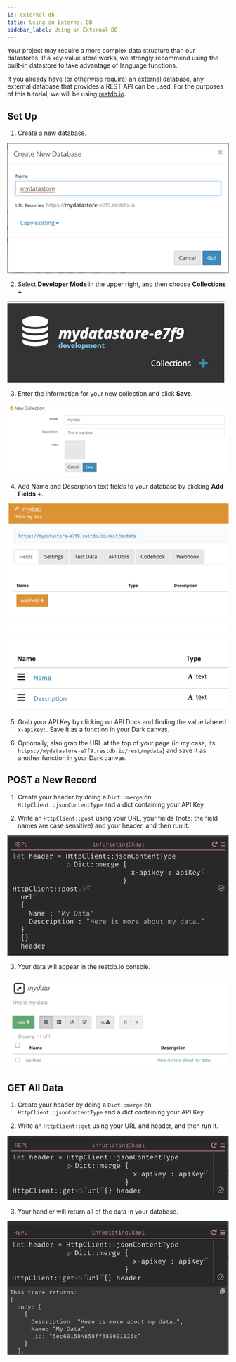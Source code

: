 ```yaml
---
id: external-db
title: Using an External DB
sidebar_label: Using an External DB
---
```


Your project may require a more complex data structure than our datastores. If a key-value store works, we strongly recommend using the built-in datastore to take advantage of language functions. 

If you already have (or otherwise require) an external database, any external database that provides a REST API can be used. For the purposes of this tutorial, we will be using [restdb.io](https://restdb.io).

## Set Up

1. Create a new database.

![assets/external-db/create-db.png](assets/external-db/create-db.png)

2. Select **Developer Mode** in the upper right, and then choose **Collections +**

![assets/external-db/add-collection.png](assets/external-db/add-collection.png)

3. Enter the information for your new collection and click **Save**.

![assets/external-db/collection.png](assets/external-db/collection.png)

4. Add Name and Description text fields to your database by clicking **Add Fields +**. 

![assets/external-db/add-field.png](assets/external-db/add-fields.png)

![assets/external-db/fields.png](assets/external-db/fields.png)

5. Grab your API Key by clicking on API Docs and finding the value labeled `x-apikey:`. Save it as a function in your Dark canvas.

6. Optionally, also grab the URL at the top of your page (in my case, its `https://mydatastore-e7f9.restdb.io/rest/mydata`) and save it as another function in your Dark canvas.

## POST a New Record

1. Create your header by doing a `Dict::merge` on `HttpClient::jsonContentType` and a dict containing your API Key

2. Write an `HttpClient::post` using your URL, your fields (note: the field names are case sensitive) and your header, and then run it.

![assets/external-db/post.png](assets/external-db/post.png)

3. Your data will appear in the restdb.io console.

![assets/external-db/data.png](assets/external-db/data.png)

## GET All Data

1. Create your header by doing a `Dict::merge` on `HttpClient::jsonContentType` and a dict containing your API Key.

2. Write an `HttpClient::get` using your URL and header, and then run it.

![assets/external-db/get-all.png](assets/external-db/get-all.png)

3. Your handler will return all of the data in your database.

![assets/external-db/get-all-data.png](assets/external-db/get-all-data.png)

